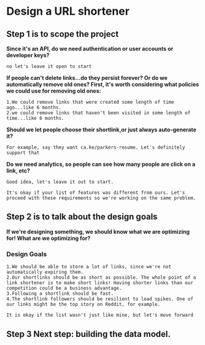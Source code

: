 # Design a URL shortener #

## Step 1 is to scope the project ##

**Since it's an API, do we need authentication or user accounts or developer keys?**
```
no let's leave it open to start
```

**If people can't delete links...do they persist forever? Or do we automatically remove old ones? First, it's worth considering what policies we could use for removing old ones:**

```
1.We could remove links that were created some length of time ago...like 6 months.
2.we could remove links that haven't been visited in some length of time...like 6 months.
```

**Should we let people choose their shortlink,or just always auto-generate it?**
```
For example, say they want ca.ke/parkers-resume. Let's definitely support that
```

**Do we need analytics, so people can see how many people are click on a link, etc?**
```
Good idea, let's leave it out to start.

It's okay if your list of features was different from ours. Let's proceed with these requirements so we're working on the same problem.
```

## Step 2 is to talk about the design goals ##
**If we're designing something, we should know what we are optimizing for! What are we optimizing for?**

### Design Goals ###

```
1.We should be able to store a lot of links, since we're not automatically expiring them.
2.Our shortlinks should be as short as possible. The whole point of a link shortener is to make short links! Having shorter links than our competition could be a business advantage.
3.Following a shortlink should be fast.
4.The shortlink followers should be resilient to load spikes. One of our links might be the top story on Reddit, for example.

It is okay if the list wasn't just like mine, but let's move forward
```

## Step 3 Next step: building the data model. ##
